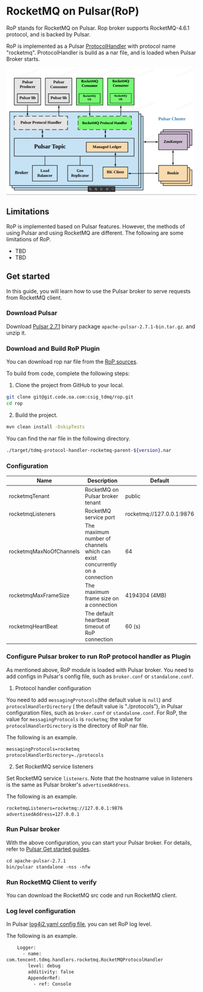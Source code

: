 # RocketMQ on Pulsar(RoP)

RoP stands for RocketMQ on Pulsar. Rop broker supports RocketMQ-4.6.1 protocol, and is backed by
Pulsar.

RoP is implemented as a
Pulsar [ProtocolHandler](https://github.com/apache/pulsar/blob/master/pulsar-broker/src/main/java/org/apache/pulsar/broker/protocol/ProtocolHandler.java)
with protocol name "rocketmq". ProtocolHandler is build as a nar file, and is loaded when Pulsar
Broker starts.

![](docs/rop-architecture.png)

## Limitations

RoP is implemented based on Pulsar features. However, the methods of using Pulsar and using RocketMQ
are different. The following are some limitations of RoP.

- TBD
- TBD

## Get started

In this guide, you will learn how to use the Pulsar broker to serve requests from RocketMQ client.

### Download Pulsar

Download [Pulsar 2.7.1](https://github.com/streamnative/pulsar/releases/download/v2.7.1/apache-pulsar-2.7.1-bin.tar.gz)
binary package `apache-pulsar-2.7.1-bin.tar.gz`. and unzip it.

### Download and Build RoP Plugin

You can download rop nar file from the [RoP sources](https://git.code.oa.com/csig_tdmq/rop).

To build from code, complete the following steps:

1. Clone the project from GitHub to your local.

```bash
git clone git@git.code.oa.com:csig_tdmq/rop.git
cd rop
```

2. Build the project.

```bash
mvn clean install -DskipTests
```

You can find the nar file in the following directory.

```bash
./target/tdmq-protocol-handler-rocketmq-parent-${version}.nar
```

### Configuration

|Name|Description|Default|
|---|---|---|
rocketmqTenant|RocketMQ on Pulsar broker tenant|public
rocketmqListeners|RocketMQ service port|rocketmq://127.0.0.1:9876
rocketmqMaxNoOfChannels|The maximum number of channels which can exist concurrently on a connection|64
rocketmqMaxFrameSize|The maximum frame size on a connection|4194304 (4MB)
rocketmqHeartBeat|The default heartbeat timeout of RoP connection|60 (s)

### Configure Pulsar broker to run RoP protocol handler as Plugin

As mentioned above, RoP module is loaded with Pulsar broker. You need to add configs in Pulsar's
config file, such as `broker.conf` or `standalone.conf`.

1. Protocol handler configuration

You need to add `messagingProtocols`(the default value is `null`) and  `protocolHandlerDirectory` (
the default value is "./protocols"), in Pulsar configuration files, such as `broker.conf`
or `standalone.conf`. For RoP, the value for `messagingProtocols` is `rocketmq`; the value
for `protocolHandlerDirectory` is the directory of RoP nar file.

The following is an example.

```access transformers
messagingProtocols=rocketmq
protocolHandlerDirectory=./protocols
```

2. Set RocketMQ service listeners

Set RocketMQ service `listeners`. Note that the hostname value in listeners is the same as Pulsar
broker's `advertisedAddress`.

The following is an example.

```
rocketmqListeners=rocketmq://127.0.0.1:9876
advertisedAddress=127.0.0.1
```

### Run Pulsar broker

With the above configuration, you can start your Pulsar broker. For details, refer
to [Pulsar Get started guides](http://pulsar.apache.org/docs/en/standalone/).

```access transformers
cd apache-pulsar-2.7.1
bin/pulsar standalone -nss -nfw
```

### Run RocketMQ Client to verify

You can download the RocketMQ src code and run RocketMQ client.

### Log level configuration

In Pulsar [log4j2.yaml config file](https://github.com/apache/pulsar/blob/master/conf/log4j2.yaml),
you can set RoP log level.

The following is an example.

```
    Logger:
      - name: com.tencent.tdmq.handlers.rocketmq.RocketMQProtocolHandler
        level: debug
        additivity: false
        AppenderRef:
          - ref: Console
```

